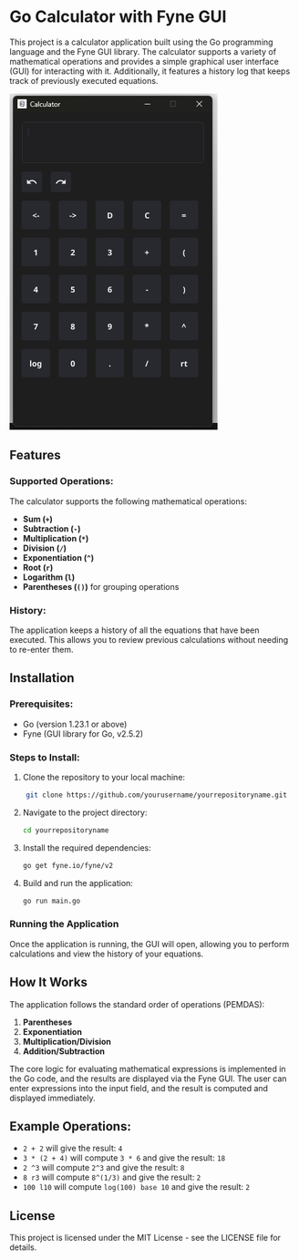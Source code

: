 # Go Calculator with Fyne GUI

This project is a calculator application built using the Go programming language and the Fyne GUI library. The calculator supports a variety of mathematical operations and provides a simple graphical user interface (GUI) for interacting with it. Additionally, it features a history log that keeps track of previously executed equations.

![Calculator App image](https://github.com/ruimbarroso/Calculator/blob/main/images/Screenshot%202024-12-19%20180615.png)

## Features

### Supported Operations:
The calculator supports the following mathematical operations:

- **Sum (`+`)**
- **Subtraction (`-`)**
- **Multiplication (`*`)**
- **Division (`/`)**
- **Exponentiation (`^`)**
- **Root (`r`)**
- **Logarithm (`l`)**
- **Parentheses (`()`)** for grouping operations

### History:
The application keeps a history of all the equations that have been executed. This allows you to review previous calculations without needing to re-enter them.

## Installation

### Prerequisites:
- Go (version 1.23.1 or above)
- Fyne (GUI library for Go, v2.5.2)

### Steps to Install:

1. Clone the repository to your local machine:
```bash
    git clone https://github.com/yourusername/yourrepositoryname.git
````
    
2. Navigate to the project directory:
    
    ```bash
    cd yourrepositoryname
    ```
    
3. Install the required dependencies:
    
    ```bash
    go get fyne.io/fyne/v2
    ```
    
4. Build and run the application:
    
    ```bash
    go run main.go
    ```
    

### Running the Application

Once the application is running, the GUI will open, allowing you to perform calculations and view the history of your equations.

## How It Works

The application follows the standard order of operations (PEMDAS):

1. **Parentheses**
2. **Exponentiation**
3. **Multiplication/Division**
4. **Addition/Subtraction**

The core logic for evaluating mathematical expressions is implemented in the Go code, and the results are displayed via the Fyne GUI. The user can enter expressions into the input field, and the result is computed and displayed immediately.

## Example Operations:

- `2 + 2` will give the result: `4`
- `3 * (2 + 4)` will compute `3 * 6` and give the result: `18`
- `2 ^3` will compute `2^3` and give the result: `8`
- `8 r3` will compute `8^(1/3)` and give the result: `2`
- `100 l10` will compute `log(100) base 10` and give the result: `2`

## License

This project is licensed under the MIT License - see the LICENSE file for details.